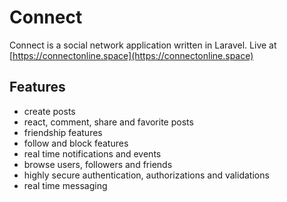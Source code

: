 # Connect
Connect is a social network application written in Laravel.
Live at [https://connectonline.space](https://connectonline.space)

## Features
- create posts
- react, comment, share and favorite posts
- friendship features
- follow and block features
- real time notifications and events
- browse users, followers and friends
- highly secure authentication, authorizations and validations
- real time messaging
